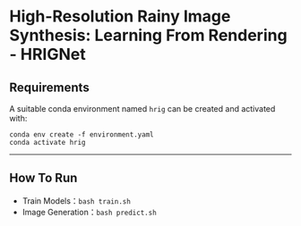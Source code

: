 # High-Resolution Rainy Image Synthesis: Learning From Rendering - HRIGNet


## Requirements
A suitable conda environment named `hrig` can be created and activated with:

```
conda env create -f environment.yaml
conda activate hrig
```

---

## How To Run

* Train Models：`bash train.sh`
* Image Generation：`bash predict.sh`
